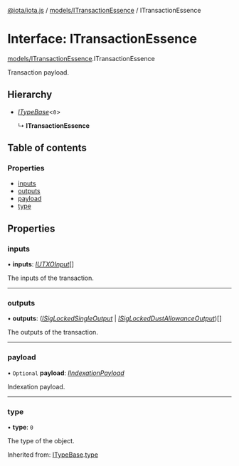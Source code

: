 [@iota/iota.js](../README.md) / [models/ITransactionEssence](../modules/models_itransactionessence.md) / ITransactionEssence

# Interface: ITransactionEssence

[models/ITransactionEssence](../modules/models_itransactionessence.md).ITransactionEssence

Transaction payload.

## Hierarchy

- [*ITypeBase*](models_itypebase.itypebase.md)<``0``\>

  ↳ **ITransactionEssence**

## Table of contents

### Properties

- [inputs](models_itransactionessence.itransactionessence.md#inputs)
- [outputs](models_itransactionessence.itransactionessence.md#outputs)
- [payload](models_itransactionessence.itransactionessence.md#payload)
- [type](models_itransactionessence.itransactionessence.md#type)

## Properties

### inputs

• **inputs**: [*IUTXOInput*](models_iutxoinput.iutxoinput.md)[]

The inputs of the transaction.

___

### outputs

• **outputs**: ([*ISigLockedSingleOutput*](models_isiglockedsingleoutput.isiglockedsingleoutput.md) \| [*ISigLockedDustAllowanceOutput*](models_isiglockeddustallowanceoutput.isiglockeddustallowanceoutput.md))[]

The outputs of the transaction.

___

### payload

• `Optional` **payload**: [*IIndexationPayload*](models_iindexationpayload.iindexationpayload.md)

Indexation payload.

___

### type

• **type**: ``0``

The type of the object.

Inherited from: [ITypeBase](models_itypebase.itypebase.md).[type](models_itypebase.itypebase.md#type)
